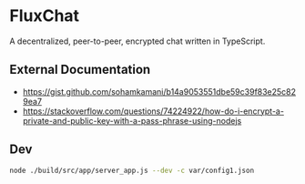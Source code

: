 # FluxChat

A decentralized, peer-to-peer, encrypted chat written in TypeScript.

## External Documentation

- https://gist.github.com/sohamkamani/b14a9053551dbe59c39f83e25c829ea7
- https://stackoverflow.com/questions/74224922/how-do-i-encrypt-a-private-and-public-key-with-a-pass-phrase-using-nodejs

## Dev

```bash
node ./build/src/app/server_app.js --dev -c var/config1.json
```
